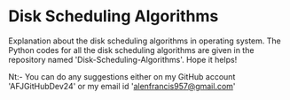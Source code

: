 # Disk Scheduling Algorithms
Explanation about the disk scheduling algorithms in operating system. The Python codes for all the disk scheduling algorithms are given in the repository named 'Disk-Scheduling-Algorithms'. Hope it helps!

Nt:- You can do any suggestions either on my GitHub account 'AFJGitHubDev24' or my email id 'alenfrancis957@gmail.com'
